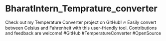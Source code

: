# BharatIntern_Temprature_converter
Check out my Temperature Converter project on GitHub! 🔥 Easily convert between Celsius and Fahrenheit with this user-friendly tool. Contributions and feedback are welcome! #GitHub #TemperatureConverter #OpenSource
